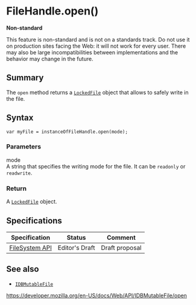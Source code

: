 FileHandle.open()
=================

**Non-standard**

This feature is non-standard and is not on a standards track. Do not use it on production sites facing the Web: it will not work for every user. There may also be large incompatibilities between implementations and the behavior may change in the future.

Summary
-------

The `open` method returns a [`LockedFile`](../lockedfile) object that allows to safely write in the file.

Syntax
------

    var myFile = instanceOfFileHandle.open(mode);

### Parameters

mode  
A string that specifies the writing mode for the file. It can be `readonly` or `readwrite`.

### Return

A [`LockedFile`](../lockedfile) object.

Specifications
--------------

<table><thead><tr class="header"><th>Specification</th><th>Status</th><th>Comment</th></tr></thead><tbody><tr class="odd"><td><a href="https://w3c.github.io/filesystem-api/">FileSystem API</a></td><td><span class="spec-ed">Editor's Draft</span></td><td>Draft proposal</td></tr></tbody></table>

See also
--------

-   [`IDBMutableFile`](../idbmutablefile)

<a href="https://developer.mozilla.org/en-US/docs/Web/API/IDBMutableFile/open" class="_attribution-link">https://developer.mozilla.org/en-US/docs/Web/API/IDBMutableFile/open</a>
